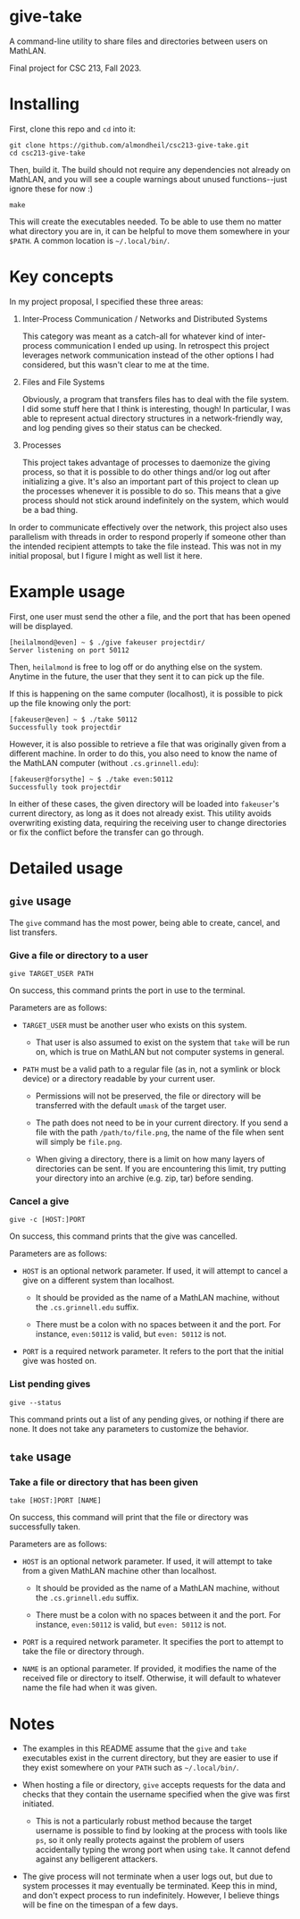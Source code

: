 # give-take

A command-line utility to share files and directories between users on MathLAN.

Final project for CSC 213, Fall 2023.

# Installing

First, clone this repo and `cd` into it:

```
git clone https://github.com/almondheil/csc213-give-take.git
cd csc213-give-take
```

Then, build it. The build should not require any dependencies not already on
MathLAN, and you will see a couple warnings about unused functions--just ignore
these for now :)

```
make
```

This will create the executables needed. To be able to use them no matter what
directory you are in, it can be helpful to move them somewhere in your `$PATH`.
A common location is `~/.local/bin/`.

# Key concepts

In my project proposal, I specified these three areas:

1. Inter-Process Communication / Networks and Distributed Systems

	This category was meant as a catch-all for whatever kind of inter-process
	communication I ended up using. In retrospect this project leverages network
	communication instead of the other options I had considered, but this wasn't
	clear to me at the time.

2. Files and File Systems

	Obviously, a program that transfers files has to deal with the file system. I
	did some stuff here that I think is interesting, though! In particular, I was
	able to represent actual directory structures in a network-friendly way, and
	log pending gives so their status can be checked.

3. Processes

	This project takes advantage of processes to daemonize the giving process, so
	that it is possible to do other things and/or log out after initializing a
	give. It's also an important part of this project to clean up the processes
	whenever it is possible to do so. This means that a give process should not
	stick around indefinitely on the system, which would be a bad thing.

In order to communicate effectively over the network, this project also uses
parallelism with threads in order to respond properly if someone other than the
intended recipient attempts to take the file instead. This was not in my initial
proposal, but I figure I might as well list it here.

# Example usage

First, one user must send the other a file, and the port that has been opened
will be displayed.

```
[heilalmond@even] ~ $ ./give fakeuser projectdir/
Server listening on port 50112
```

Then, `heilalmond` is free to log off or do anything else on the system. Anytime in
the future, the user that they sent it to can pick up the file.

If this is happening on the same computer (localhost), it is possible to pick up
the file knowing only the port:

```
[fakeuser@even] ~ $ ./take 50112
Successfully took projectdir
```

However, it is also possible to retrieve a file that was originally given from a
different machine. In order to do this, you also need to know the name of the
MathLAN computer (without `.cs.grinnell.edu`):

```
[fakeuser@forsythe] ~ $ ./take even:50112
Successfully took projectdir
```

In either of these cases, the given directory will be loaded into `fakeuser`'s
current directory, as long as it does not already exist. This utility avoids
overwriting existing data, requiring the receiving user to change directories
or fix the conflict before the transfer can go through.

# Detailed usage

## `give` usage

The `give` command has the most power, being able to create, cancel, and list
transfers.

### Give a file or directory to a user

```
give TARGET_USER PATH
```

On success, this command prints the port in use to the terminal.

Parameters are as follows:

- `TARGET_USER` must be another user who exists on this system.

  - That user is also assumed to exist on the system that `take` will be run on,
		which is true on MathLAN but not computer systems in general.

- `PATH` must be a valid path to a regular file (as in, not a symlink or block
		device) or a directory readable by your current user.

  - Permissions will not be preserved, the file or directory will be transferred with the
		default `umask` of the target user.

  - The path does not need to be in your current directory. If you send a file
			with the path `/path/to/file.png`, the name of the file when sent will
			simply be `file.png`.

  - When giving a directory, there is a limit on how many layers of directories
			can be sent. If you are encountering this limit, try putting your
			directory into an archive (e.g. zip, tar) before sending.

### Cancel a give

```
give -c [HOST:]PORT
```

On success, this command prints that the give was cancelled.

Parameters are as follows:

- `HOST` is an optional network parameter. If used, it will attempt to cancel
a give on a different system than localhost.

  - It should be provided as the name of a MathLAN machine, without the
		`.cs.grinnell.edu` suffix.

  - There must be a colon with no spaces between it and the
		port. For instance, `even:50112` is valid, but `even: 50112` is not.

- `PORT` is a required network parameter. It refers to the port that the initial
	give was hosted on.

### List pending gives

```
give --status
```

This command prints out a list of any pending gives, or nothing if there are
none. It does not take any parameters to customize the behavior.

## `take` usage

### Take a file or directory that has been given

```
take [HOST:]PORT [NAME]
```

On success, this command will print that the file or directory was successfully taken.

Parameters are as follows:

- `HOST` is an optional network parameter. If used, it will attempt to take from a
	given MathLAN machine other than localhost.

  - It should be provided as the name of a MathLAN machine, without the
	  `.cs.grinnell.edu` suffix.

  - There must be a colon with no spaces between it and the
  	port. For instance, `even:50112` is valid, but `even: 50112` is not.

- `PORT` is a required network parameter. It specifies the port to attempt to take
	the file or directory through.

- `NAME` is an optional parameter. If provided, it modifies the name of the
		received file or directory to itself. Otherwise, it will default to whatever
		name the file had when it was given.

# Notes

- The examples in this README assume that the `give` and `take` executables exist
	in the current directory, but they are easier to use if they exist somewhere on
	your `PATH` such as `~/.local/bin/`.

- When hosting a file or directory, `give` accepts requests for the data
		and checks that they contain the username specified when the give was first
		initiated.

  - This is not a particularly robust method because the target username is
		possible to find by looking at the process with tools like `ps`, so it only
		really protects against the problem of users accidentally typing the wrong
		port when using `take`. It cannot defend against any belligerent attackers.

- The give process will not terminate when a user logs out, but due to system
	processes it may eventually be terminated. Keep this in mind, and don't expect
	process to run indefinitely. However, I believe things will be fine on the
	timespan of a few days.

